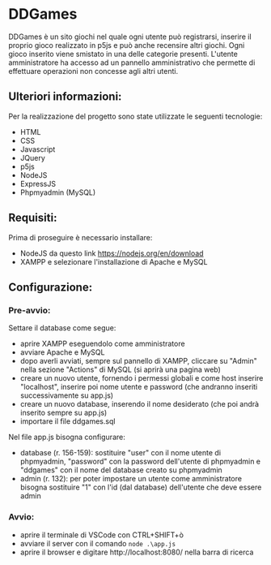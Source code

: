 # DDGames
DDGames è un sito giochi nel quale ogni utente può registrarsi, inserire il proprio gioco realizzato in p5js e può anche recensire altri giochi. Ogni gioco inserito viene smistato in una delle categorie presenti.
L'utente amministratore ha accesso ad un pannello amministrativo che permette di effettuare operazioni non concesse agli altri utenti.

## Ulteriori informazioni:
Per la realizzazione del progetto sono state utilizzate le seguenti tecnologie:
- HTML
- CSS
- Javascript
- JQuery
- p5js
- NodeJS
- ExpressJS
- Phpmyadmin (MySQL)

## Requisiti:
Prima di proseguire è necessario installare:
- NodeJS da questo link https://nodejs.org/en/download
- XAMPP e selezionare l'installazione di Apache e MySQL

## Configurazione:
### Pre-avvio:
Settare il database come segue: 
- aprire XAMPP eseguendolo come amministratore
- avviare Apache e MySQL
- dopo averli avviati, sempre sul pannello di XAMPP, cliccare su "Admin" nella sezione "Actions" di MySQL (si aprirà una pagina web)
- creare un nuovo utente, fornendo i permessi globali e come host inserire "localhost", inserire poi nome utente e password (che andranno inseriti successivamente su app.js)
- creare un nuovo database, inserendo il nome desiderato (che poi andrà inserito sempre su app.js)
- importare il file ddgames.sql
  
Nel file app.js bisogna configurare:
- database (r. 156-159): sostituire "user" con il nome utente di phpmyadmin, "password" con la password dell'utente di phpmyadmin e "ddgames" con il nome del database creato su phpmyadmin
- admin (r. 132): per poter impostare un utente come amministratore bisogna sostituire "1" con l'id (dal database) dell'utente che deve essere admin

### Avvio:
- aprire il terminale di VSCode con CTRL+SHIFT+ò
- avviare il server con il comando ```node .\app.js```
- aprire il browser e digitare http://localhost:8080/ nella barra di ricerca
